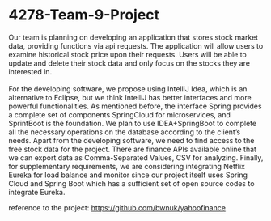 # 4278-Team-9-Project
Our team is planning on developing an application that stores stock market data, providing functions via api requests. The application will allow users to examine historical stock price upon their requests. Users will be able to update and delete their stock data and only focus on the stocks they are interested in. 
<br /><br /> For the developing software, we propose using IntelliJ Idea, which is an alternative to Eclipse, but we think IntelliJ has better interfaces and more powerful functionalities. As mentioned before, the interface Spring provides a complete set of components SpringCloud for microservices, and SprintBoot is the foundation. We plan to use IDEA+SpringBoot to complete all the necessary operations on the database according to the client’s needs. Apart from the developing software, we need to find access to the free stock data for the project. There are finance APIs available online that we can export data as Comma-Separated Values, CSV for analyzing. Finally, for supplementary requirements, we are considering integrating Netflix Eureka for load balance and monitor since our project itself uses Spring Cloud and Spring Boot which has a sufficient set of open source codes to integrate Eureka.

reference to the project: https://github.com/bwnuk/yahoofinance

